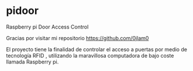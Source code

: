 # pidoor
Raspberry pi Door Access Control

Gracias por visitar mi repositorio https://github.com/0jlam0

El proyecto tiene la finalidad de controlar el acceso a puertas por medio de tecnología RFID , utilizando la maravillosa computadora de bajo coste llamada Raspberry pi.


